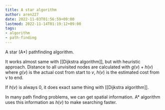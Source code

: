 ```yaml
---
title: A star algorithm
author: aren227
date: 2022-11-03T01:56:59+09:00
lastmod: 2022-11-14T01:19:12+09:00
tags:
- algorithm
- path-finding
---
```


A star (A*) pathfinding algorithm.

It works almost same with [[Dijkstra algorithm]], but with heuristic approach.
Distance to all unvisited nodes are calculated with $g(v) + h(v)$ where $g(v)$ is the actual cost from start to $v$, $h(v)$ is the estimated cost from v to end.

If $h(v)$ is always $0$, it does exact same thing with [[Dijkstra algorithm]].

In many path finding problems, we can get spatial information. A* algorithm uses this information as $h(v)$ to make searching faster.